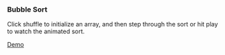 ### Bubble Sort
Click shuffle to initialize an array, and then step through the sort or hit play to watch the animated sort.

[Demo](http://aboutevan.com/bubblesort/)